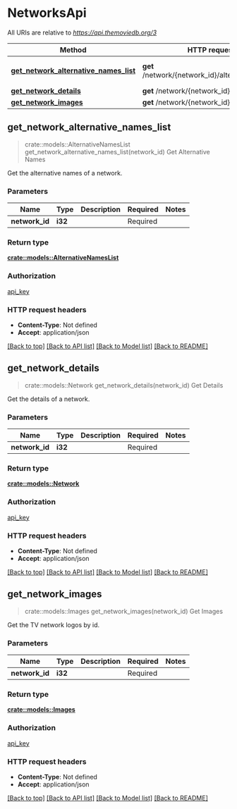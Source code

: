 # NetworksApi

All URIs are relative to *https://api.themoviedb.org/3*

Method | HTTP request | Description
------------- | ------------- | -------------
[**get_network_alternative_names_list**](NetworksApi.md#get_network_alternative_names_list) | **get** /network/{network_id}/alternative_names | Get Alternative Names
[**get_network_details**](NetworksApi.md#get_network_details) | **get** /network/{network_id} | Get Details
[**get_network_images**](NetworksApi.md#get_network_images) | **get** /network/{network_id}/images | Get Images



## get_network_alternative_names_list

> crate::models::AlternativeNamesList get_network_alternative_names_list(network_id)
Get Alternative Names

Get the alternative names of a network.

### Parameters


Name | Type | Description  | Required | Notes
------------- | ------------- | ------------- | ------------- | -------------
**network_id** | **i32** |  | Required | 

### Return type

[**crate::models::AlternativeNamesList**](AlternativeNamesList.md)

### Authorization

[api_key](../README.md#api_key)

### HTTP request headers

- **Content-Type**: Not defined
- **Accept**: application/json

[[Back to top]](#) [[Back to API list]](../README.md#documentation-for-api-endpoints) [[Back to Model list]](../README.md#documentation-for-models) [[Back to README]](../README.md)


## get_network_details

> crate::models::Network get_network_details(network_id)
Get Details

Get the details of a network.

### Parameters


Name | Type | Description  | Required | Notes
------------- | ------------- | ------------- | ------------- | -------------
**network_id** | **i32** |  | Required | 

### Return type

[**crate::models::Network**](Network.md)

### Authorization

[api_key](../README.md#api_key)

### HTTP request headers

- **Content-Type**: Not defined
- **Accept**: application/json

[[Back to top]](#) [[Back to API list]](../README.md#documentation-for-api-endpoints) [[Back to Model list]](../README.md#documentation-for-models) [[Back to README]](../README.md)


## get_network_images

> crate::models::Images get_network_images(network_id)
Get Images

Get the TV network logos by id.

### Parameters


Name | Type | Description  | Required | Notes
------------- | ------------- | ------------- | ------------- | -------------
**network_id** | **i32** |  | Required | 

### Return type

[**crate::models::Images**](Images.md)

### Authorization

[api_key](../README.md#api_key)

### HTTP request headers

- **Content-Type**: Not defined
- **Accept**: application/json

[[Back to top]](#) [[Back to API list]](../README.md#documentation-for-api-endpoints) [[Back to Model list]](../README.md#documentation-for-models) [[Back to README]](../README.md)

